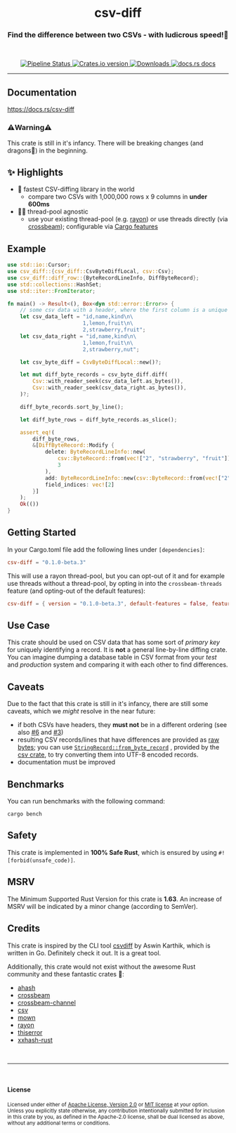 <h1 style="text-align: center;">csv-diff</h1>

<h3 style="text-align: center;">
	Find the difference between two CSVs - with ludicrous speed!🚀
</h3>

</br>

<p style="text-align: center;">
<!-- Tests status -->
  <a href="https://gitlab.com/janriemer/csv-diff/-/commits/main">
    <img alt="Pipeline Status" src="https://img.shields.io/gitlab/pipeline-status/janriemer/csv-diff?branch=main&color=B5E8E0&logoColor=D9E0EE&label=pipeline&labelColor=302D41&style=for-the-badge" />
  </a>
<!-- Crates version -->
  <a href="https://crates.io/crates/csv-diff">
    <img src="https://img.shields.io/crates/v/csv-diff.svg?style=for-the-badge&logo=rust&color=C9CBFF&logoColor=D9E0EE&labelColor=302D41"
    alt="Crates.io version" />
  </a>
  <!-- Downloads -->
  <a href="https://crates.io/crates/csv-diff">
    <img src="https://img.shields.io/crates/d/csv-diff.svg?style=for-the-badge&color=F2CDCD&logoColor=D9E0EE&labelColor=302D41"
      alt="Downloads" />
  </a>
  <!-- docs.rs docs -->
  <a href="https://docs.rs/csv-diff">
    <img src="https://img.shields.io/badge/docs-latest-blue.svg?style=for-the-badge&color=DDB6F2&logoColor=D9E0EE&labelColor=302D41"
      alt="docs.rs docs" />
  </a>
</p>

--------------

## Documentation
https://docs.rs/csv-diff

### ⚠️Warning⚠️
This crate is still in it's infancy. There will be breaking changes (and dragons🐉) in the beginning.

## ✨ Highlights
- 🚀 fastest CSV-diffing library in the world
    - compare two CSVs with 1,000,000 rows x 9 columns in __under 600ms__
- 🧵🧶 thread-pool agnostic
    - use your existing thread-pool (e.g. [rayon][rayon]) or use threads directly (via [crossbeam][crossbeam-scope]); configurable via [Cargo features](#getting-started)

[rayon]: https://docs.rs/rayon/1.5.0/rayon/
[crossbeam-scope]: https://docs.rs/crossbeam/0.8.0/crossbeam/thread/fn.scope.html

## Example
```rust
use std::io::Cursor;
use csv_diff::{csv_diff::CsvByteDiffLocal, csv::Csv};
use csv_diff::diff_row::{ByteRecordLineInfo, DiffByteRecord};
use std::collections::HashSet;
use std::iter::FromIterator;

fn main() -> Result<(), Box<dyn std::error::Error>> {
    // some csv data with a header, where the first column is a unique id
    let csv_data_left = "id,name,kind\n\
                        1,lemon,fruit\n\
                        2,strawberry,fruit";
    let csv_data_right = "id,name,kind\n\
                        1,lemon,fruit\n\
                        2,strawberry,nut";

    let csv_byte_diff = CsvByteDiffLocal::new()?;

    let mut diff_byte_records = csv_byte_diff.diff(
        Csv::with_reader_seek(csv_data_left.as_bytes()),
        Csv::with_reader_seek(csv_data_right.as_bytes()),
    )?;

    diff_byte_records.sort_by_line();

    let diff_byte_rows = diff_byte_records.as_slice();

    assert_eq!(
        diff_byte_rows,
        &[DiffByteRecord::Modify {
            delete: ByteRecordLineInfo::new(
                csv::ByteRecord::from(vec!["2", "strawberry", "fruit"]),
                3
            ),
            add: ByteRecordLineInfo::new(csv::ByteRecord::from(vec!["2", "strawberry", "nut"]), 3),
            field_indices: vec![2]
        }]
    );
    Ok(())
}
```

## Getting Started
In your Cargo.toml file add the following lines under `[dependencies]`:
```toml
csv-diff = "0.1.0-beta.3"
```
This will use a rayon thread-pool, but you can opt-out of it and for example use threads without a thread-pool, by opting in into the `crossbeam-threads` feature (and opting-out of the default features):
```toml
csv-diff = { version = "0.1.0-beta.3", default-features = false, features = ["crossbeam-threads"] }
```

## Use Case
This crate should be used on CSV data that has some sort of *primary key* for uniquely identifying a record.
It is __not__ a general line-by-line diffing crate.
You can imagine dumping a database table in CSV format from your *test* and *production* system and comparing it with each other to find differences.

## Caveats
Due to the fact that this crate is still in it's infancy, there are still some caveats, which we _might_ resolve in the near future:
- if both CSVs have headers, they __must not__ be in a different ordering (see also [#6](https://gitlab.com/janriemer/csv-diff/-/issues/6) and [#3](https://gitlab.com/janriemer/csv-diff/-/issues/3))
- resulting CSV records/lines that have differences are provided as [raw bytes][ByteRecord]; you can use [`StringRecord::from_byte_record`](https://docs.rs/csv/1.1.6/csv/struct.StringRecord.html#method.from_byte_record) , provided by the [csv crate][csv], to try converting them into UTF-8 encoded records.
- documentation must be improved

[csv]: https://docs.rs/csv/1.1.6/csv/
[ByteRecord]: https://docs.rs/csv/1.1.6/csv/struct.ByteRecord.html

## Benchmarks
You can run benchmarks with the following command:
```shell
cargo bench
```

## Safety
This crate is implemented in __100% Safe Rust__, which is ensured by using `#![forbid(unsafe_code)]`.

## MSRV
The Minimum Supported Rust Version for this crate is __1.63__. An increase of MSRV will be indicated by a minor change (according to SemVer).

## Credits
This crate is inspired by the CLI tool [csvdiff](https://github.com/aswinkarthik/csvdiff) by Aswin Karthik, which is written in Go. Definitely check it out. It is a great tool.

Additionally, this crate would not exist without the awesome Rust community and these fantastic crates 🦀:
- [ahash](https://docs.rs/ahash/0.7.6/ahash/)
- [crossbeam](https://docs.rs/crossbeam/0.8.1/crossbeam/)
- [crossbeam-channel](https://docs.rs/crossbeam-channel/0.5.1/crossbeam_channel/)
- [csv][csv]
- [mown](https://docs.rs/mown/0.2.1/mown/)
- [rayon][rayon]
- [thiserror](https://docs.rs/thiserror/1.0.30/thiserror/)
- [xxhash-rust](https://docs.rs/xxhash-rust/latest)


<br>

-------

<br>

#### License

<sup>
Licensed under either of <a href="LICENSE-APACHE">Apache License, Version
2.0</a> or <a href="LICENSE-MIT">MIT license</a> at your option.
</sup>

<br>

<sub>
Unless you explicitly state otherwise, any contribution intentionally submitted
for inclusion in this crate by you, as defined in the Apache-2.0 license, shall
be dual licensed as above, without any additional terms or conditions.
</sub>
